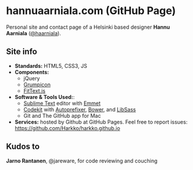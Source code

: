 # hannuaarniala.com (GitHub Page)
Personal site and contact page of a Helsinki based designer **Hannu Aarniala** ([@haarniala](https://twitter.com/haarniala)).

## Site info
- **Standards:** HTML5, CSS3, JS
- **Components:**
  - jQuery 
  - [Grumpicon](http://www.grumpicon.com/)
  - [FitText.js](https://github.com/adactio/FitText.js)
- **Software & Tools Used:**:
  - [Sublime Text](http://www.sublimetext.com/) editor with [Emmet](http://emmet.io/)
  - [Codekit](https://incident57.com/codekit/) with [Autoprefixer](https://autoprefixer.github.io/), [Bower](http://bower.io/), and [LibSass](http://sass-lang.com/libsass)
  - Git and The GitHub app for Mac
- **Services:** hosted by Github at GitHub Pages. Feel free to report issues: https://github.com/Harkko/harkko.github.io

## Kudos to
**Jarno Rantanen**, @jareware, for code reviewing and couching
